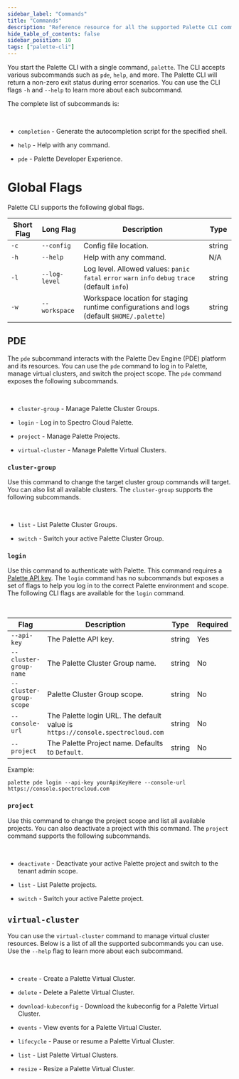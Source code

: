 ```yaml
---
sidebar_label: "Commands"
title: "Commands"
description: "Reference resource for all the supported Palette CLI commands."
hide_table_of_contents: false
sidebar_position: 10
tags: ["palette-cli"]
---
```


You start the Palette CLI with a single command, `palette`. The CLI accepts various subcommands such as `pde`, `help`,
and more. The Palette CLI will return a non-zero exit status during error scenarios. You can use the CLI flags `-h` and
`--help` to learn more about each subcommand.

The complete list of subcommands is:

<br />

- `completion` - Generate the autocompletion script for the specified shell.

- `help` - Help with any command.

- `pde` - Palette Developer Experience.

# Global Flags

Palette CLI supports the following global flags.

| Short Flag | Long Flag     | Description                                                                                       | Type   |
| ---------- | ------------- | ------------------------------------------------------------------------------------------------- | ------ |
| `-c`       | `--config`    | Config file location.                                                                             | string |
| `-h`       | `--help`      | Help with any command.                                                                            | N/A    |
| `-l`       | `--log-level` | Log level. Allowed values: `panic` `fatal` `error` `warn` `info` `debug` `trace` (default `info`) | string |
| `-w`       | `--workspace` | Workspace location for staging runtime configurations and logs (default `$HOME/.palette`)         | string |

## PDE

The `pde` subcommand interacts with the Palette Dev Engine (PDE) platform and its resources. You can use the `pde`
command to log in to Palette, manage virtual clusters, and switch the project scope. The `pde` command exposes the
following subcommands.

<br />

- `cluster-group` - Manage Palette Cluster Groups.

- `login` - Log in to Spectro Cloud Palette.

- `project` - Manage Palette Projects.

- `virtual-cluster` - Manage Palette Virtual Clusters.

### `cluster-group`

Use this command to change the target cluster group commands will target. You can also list all available clusters. The
`cluster-group` supports the following subcommands.

<br />

- `list` - List Palette Cluster Groups.

- `switch` - Switch your active Palette Cluster Group.

### `login`

Use this command to authenticate with Palette. This command requires a
[Palette API key](../user-management/user-management.md#user-login). The `login` command has no subcommands but exposes
a set of flags to help you log in to the correct Palette environment and scope. The following CLI flags are available
for the `login` command.

<br />

| Flag                    | Description                                                                    | Type   | Required |
| ----------------------- | ------------------------------------------------------------------------------ | ------ | -------- |
| `--api-key`             | The Palette API key.                                                           | string | Yes      |
| `--cluster-group-name`  | The Palette Cluster Group name.                                                | string | No       |
| `--cluster-group-scope` | Palette Cluster Group scope.                                                   | string | No       |
| `--console-url`         | The Palette login URL. The default value is `https://console.spectrocloud.com` | string | No       |
| `--project`             | The Palette Project name. Defaults to `Default`.                               | string | No       |

Example:

```shell
palette pde login --api-key yourApiKeyHere --console-url https://console.spectrocloud.com
```

### `project`

Use this command to change the project scope and list all available projects. You can also deactivate a project with
this command. The `project` command supports the following subcommands.

<br />

- `deactivate` - Deactivate your active Palette project and switch to the tenant admin scope.

- `list` - List Palette projects.

- `switch` - Switch your active Palette project.

## `virtual-cluster`

You can use the `virtual-cluster` command to manage virtual cluster resources. Below is a list of all the supported
subcommands you can use. Use the `--help` flag to learn more about each subcommand.

<br />

- `create` - Create a Palette Virtual Cluster.

- `delete` - Delete a Palette Virtual Cluster.

- `download-kubeconfig` - Download the kubeconfig for a Palette Virtual Cluster.

- `events` - View events for a Palette Virtual Cluster.

- `lifecycle` - Pause or resume a Palette Virtual Cluster.

- `list` - List Palette Virtual Clusters.

- `resize` - Resize a Palette Virtual Cluster.
